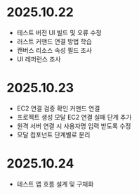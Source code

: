 # 2025.10.22
- 테스트 버전 UI 빌드 및 오류 수정
- 러스트 커맨드 연결 방법 학습
- 캔버스 리소스 속성 필드 조사
- UI 레퍼런스 조사

# 2025.10.23
- EC2 연결 검증 확인 커맨드 연결
- 프로젝트 생성 모달 EC2 연결 실패 단계 추가
- 원격 서버 연결 시 사용자명 입력 받도록 수정
- 모달 컴포넌트 단계별로 분리

# 2025.10.24
- 테스트 앱 흐름 설계 및 구체화